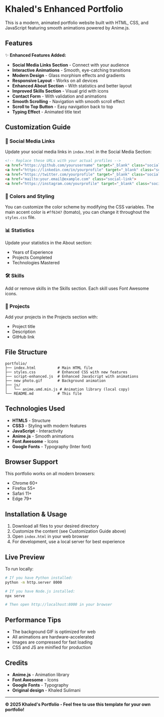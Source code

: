 # Khaled's Enhanced Portfolio

This is a modern, animated portfolio website built with HTML, CSS, and JavaScript featuring smooth animations powered by Anime.js.

## Features

✨ **Enhanced Features Added:**
- **Social Media Links Section** - Connect with your audience
- **Interactive Animations** - Smooth, eye-catching transitions
- **Modern Design** - Glass morphism effects and gradients
- **Responsive Layout** - Works on all devices
- **Enhanced About Section** - With statistics and better layout
- **Improved Skills Section** - Visual grid with icons
- **Contact Form** - With validation and animations
- **Smooth Scrolling** - Navigation with smooth scroll effect
- **Scroll to Top Button** - Easy navigation back to top
- **Typing Effect** - Animated title text

## Customization Guide

### 📱 Social Media Links
Update your social media links in `index.html` in the Social Media Section:

```html
<!-- Replace these URLs with your actual profiles -->
<a href="https://github.com/yourusername" target="_blank" class="social-link">
<a href="https://linkedin.com/in/yourprofile" target="_blank" class="social-link">
<a href="https://twitter.com/yourprofile" target="_blank" class="social-link">
<a href="mailto:your.email@example.com" class="social-link">
<a href="https://instagram.com/yourprofile" target="_blank" class="social-link">
```

### 🎨 Colors and Styling
You can customize the color scheme by modifying the CSS variables. The main accent color is `#ff6347` (tomato), you can change it throughout the `styles.css` file.

### 📊 Statistics
Update your statistics in the About section:
- Years of Experience
- Projects Completed
- Technologies Mastered

### 🛠️ Skills
Add or remove skills in the Skills section. Each skill uses Font Awesome icons.

### 📝 Projects
Add your projects in the Projects section with:
- Project title
- Description
- GitHub link

## File Structure

```
portfolio/
├── index.html          # Main HTML file
├── styles.css          # Enhanced CSS with new features
├── script-enhanced.js  # Enhanced JavaScript with animations
├── new photo.gif       # Background animation
├── js/
│   └── anime.umd.min.js # Animation library (local copy)
└── README.md           # This file
```

## Technologies Used

- **HTML5** - Structure
- **CSS3** - Styling with modern features
- **JavaScript** - Interactivity
- **Anime.js** - Smooth animations
- **Font Awesome** - Icons
- **Google Fonts** - Typography (Inter font)

## Browser Support

This portfolio works on all modern browsers:
- Chrome 60+
- Firefox 55+
- Safari 11+
- Edge 79+

## Installation & Usage

1. Download all files to your desired directory
2. Customize the content (see Customization Guide above)
3. Open `index.html` in your web browser
4. For development, use a local server for best experience

## Live Preview

To run locally:
```bash
# If you have Python installed:
python -m http.server 8000

# If you have Node.js installed:
npx serve

# Then open http://localhost:8000 in your browser
```

## Performance Tips

- The background GIF is optimized for web
- All animations are hardware-accelerated
- Images are compressed for fast loading
- CSS and JS are minified for production

## Credits

- **Anime.js** - Animation library
- **Font Awesome** - Icons
- **Google Fonts** - Typography
- **Original design** - Khaled Sulimani

---

**© 2025 Khaled's Portfolio - Feel free to use this template for your own portfolio!**
